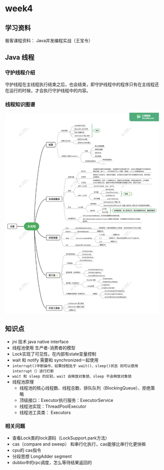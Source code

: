 # week4

## 学习资料

极客课程资料： Java并发编程实战（王宝令）

## Java 线程

### 守护线程介绍

守护线程在主线程执行结束之后，也会结束，即守护线程中的程序只有在主线程还在运行的时候，才会执行守护线程中的内容。

### 线程知识图谱

![Untitled](week4%20723a0/Untitled.png)

## 知识点

- jni 技术 java native interface
- 线程池使用 生产者-消费者的模型
- Lock实现了可见性，在内部有state变量控制
- wait 和 notify  需要和 synchronized一起使用
- `interrupt()中断操作，如果线程处于 wait()、sleep()状态 则可以使用 interrupt（）进行打断`
- `wait 和 sleep 的区别，wait 会释放对象锁、sleep 不会释放对象锁`
- 线程池原理
    - 线程池的核心线程数、线程总数、排队队列（BlockingQueue）、拒绝策略
    - 顶级接口：Executor执行服务：ExecutorService
    - 线程池实现：ThreadPoolExecutor
    - 线程池工具类： Executors

### 相关问题

- 查看Lock类的lock源码（LockSupport.park方法）
- cas（compare and sweep） 和串行化执行，cas能够比串行化更快嘛
- cpu的 cas指令
- 分段思想 LongAdder   segment
- dubbo中的rpc调度，怎么等待结果返回的